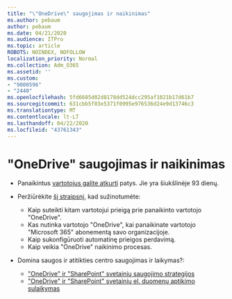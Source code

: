 ```yaml
---
title: "\"OneDrive\" saugojimas ir naikinimas"
ms.author: pebaum
author: pebaum
ms.date: 04/21/2020
ms.audience: ITPro
ms.topic: article
ROBOTS: NOINDEX, NOFOLLOW
localization_priority: Normal
ms.collection: Adm_O365
ms.assetid: ''
ms.custom:
- "9000596"
- "2440"
ms.openlocfilehash: 5fd6685d02d8178dd524dcc295af1021b17d61b7
ms.sourcegitcommit: 631cbb5f03e5371f0995e976536d24e9d13746c3
ms.translationtype: MT
ms.contentlocale: lt-LT
ms.lasthandoff: 04/22/2020
ms.locfileid: "43761343"
---
```

# <a name="onedrive-retention-and-deletion"></a>"OneDrive" saugojimas ir naikinimas

- Panaikintus [vartotojus galite atkurti](https://docs.microsoft.com/onedrive/restore-deleted-onedrive) patys. Jie yra šiukšlinėje 93 dienų. 

- Peržiūrėkite [šį straipsnį,](https://docs.microsoft.com/onedrive/restore-deleted-onedrive) kad sužinotumėte:
    - Kaip suteikti kitam vartotojui prieigą prie panaikinto vartotojo "OneDrive".
    - Kas nutinka vartotojo "OneDrive", kai panaikinate vartotojo "Microsoft 365" abonementą savo organizacijoje.
    - Kaip sukonfigūruoti automatinę prieigos perdavimą.
    - Kaip veikia "OneDrive" naikinimo procesas.

- Domina saugos ir atitikties centro saugojimas ir laikymas?:
    - ["OneDrive" ir "SharePoint" svetainių saugojimo strategijos](https://docs.microsoft.com/office365/securitycompliance/retention-policies?redirectSourcePath=%252farticle%252f5e377752-700d-4870-9b6d-12bfc12d2423#content-in-onedrive-accounts-and-sharepoint-sites)
    - ["OneDrive" ir "SharePoint" svetainių el. duomenų aptikimo sulaikymas](https://docs.microsoft.com/office365/securitycompliance/ediscovery-cases#step-4-place-content-locations-on-hold)



